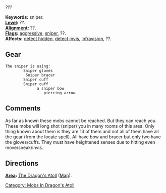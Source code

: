 *???*

**Keywords:** sniper.  
**[Level](Level "wikilink"):** ??.  
**[Alignment](Alignment "wikilink"):** ??.  
**[Flags](:Category:_Mob_Types "wikilink"):**
[aggressive](Aggressive_Mobs "wikilink"),
[sniper](Sniping_Mobs "wikilink"), ??.  
**Affects:** [detect hidden](Detect_Hidden "wikilink"), [detect
invis](Detect_Invis "wikilink"), [infravision](Infravision "wikilink"),
??.  

## Gear

`The sniper is using:`  
`   `<worn on hands>`     Sniper gloves`  
`   `<worn on arms>`      Sniper bracer`  
`   `<worn on wrist>`     Sniper cuff`  
`   `<worn on wrist>`     Sniper cuff`  
`   `<wielded>`           a sniper bow`  
`   `<held>`              piercing arrow`

## Comments

As far as known these mobs cannot be reached. But they can reach you.
These mobs will long shot (sniper) you in many rooms of this area. Only
thing known about them is they are 13 of them and not all of them have
all the gear (from the locate spell). All have bow and bracer but only
two have the gloves/cuffs. They must have heightened senses due to
hitting even move/sneak/invis.

## Directions

**[Area](:Category:_Areas "wikilink"):** [The Dragon's
Atoll](:Category:_Dragon's_Atoll "wikilink")
([Map](Dragon's_Atoll_Map "wikilink")).  

[Category: Mobs In Dragon's
Atoll](Category:_Mobs_In_Dragon's_Atoll "wikilink")
